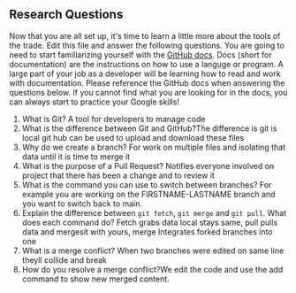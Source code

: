 ## Research Questions 

Now that you are all set up, it's time to learn a little more about the tools of the trade. Edit this file and answer the following questions. You are going to need to start familiarizing yourself with the [GitHub docs](https://docs.github.com/en). Docs (short for documentation) are the instructions on how to use a languge or program. A large part of your job as a developer will be learning how to read and work with documentation. Please reference the GitHub docs when answering the questions below. If you cannot find what you are looking for in the docs, you can always start to practice your Google skills!

1. What is Git? A tool for developers to manage code
2. What is the difference between Git and GitHub?The difference is git is local git hub can be used to upload and download these files
3. Why do we create a branch? For work on multiple files and isolating that data until it is time to merge it
4. What is the purpose of a Pull Request? Notifies everyone involved on project that there has been a change and to review it
5. What is the command you can use to switch between branches? For example you are working on the FIRSTNAME-LASTNAME branch and you want to switch back to main.
6. Explain the difference between `git fetch`, `git merge` and `git pull`. What does each command do? Fetch grabs data local stays same, pull pulls data and mergesit with yours, merge Integrates forked branches into one 
7. What is a merge conflict? When two branches were edited on same line theyll collide and break
8. How do you resolve a merge conflict?We edit the code and use the add command to show new merged content.
